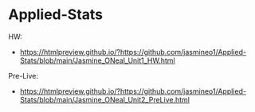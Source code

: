 # Applied-Stats

HW:
- https://htmlpreview.github.io/?https://github.com/jasmineo1/Applied-Stats/blob/main/Jasmine_ONeal_Unit1_HW.html

Pre-Live:
- https://htmlpreview.github.io/?https://github.com/jasmineo1/Applied-Stats/blob/main/Jasmine_ONeal_Unit2_PreLive.html
